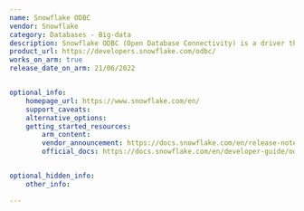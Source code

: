 ```yaml
---
name: Snowflake ODBC
vendor: Snowflake
category: Databases - Big-data
description: Snowflake ODBC (Open Database Connectivity) is a driver that enables applications to connect to a Snowflake database using the ODBC interface.
product_url: https://developers.snowflake.com/odbc/
works_on_arm: true
release_date_on_arm: 21/06/2022


optional_info:
    homepage_url: https://www.snowflake.com/en/
    support_caveats:
    alternative_options:
    getting_started_resources:
        arm_content: 
        vendor_announcement: https://docs.snowflake.com/en/release-notes/clients-drivers/odbc-2022#version-2-25-3-june-21-2022
        official_docs: https://docs.snowflake.com/en/developer-guide/odbc/odbc-linux


optional_hidden_info:
    other_info:

---
```

